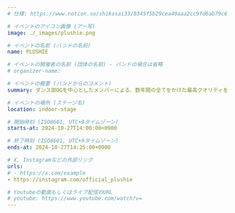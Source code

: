 ```yaml
---
# 仕様: https://www.notion.so/shikosai33/8345f5b29cea40aaa2cc9fd6ab79c6a6?pvs=4#9ae1134163bc41fca64fb5161acf4e19

# イベントのアイコン画像 (アー写)
image: ./_images/plushie.png

# イベントの名前 (バンドの名前)
name: PLUSHIE

# イベントの開催者の名前 (団体の名前) - バンドの場合は省略
# organizer-name: 

# イベントの概要 (バンドからのコメント)
summary: ダンス部OGを中心としたメンバーによる、数年間の全てをかけた最高クオリティを保証するダンスパフォーマンスです 現地に来れない方にも楽しんでいただけるステージの生配信も準備中です！詳細は公式SNSへ @official_plushie

# イベントの場所 (ステージ名)
location: indoor-stage

# 開始時刻 (ISO8601, UTC+9タイムゾーン)
starts-at: 2024-10-27T14:00:00+0900

# 終了時刻 (ISO8601, UTC+9タイムゾーン)
ends-at: 2024-10-27T14:25:00+0900

# X, Instagramなどの外部リンク
urls:
# - https://x.com/example
- https://instagram.com/official_plushie

# Youtubeの動画もしくはライブ配信のURL
# youtube: https://www.youtube.com/watch?v=
---
```

